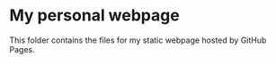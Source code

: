 # My personal webpage

This folder contains the files for my static webpage hosted by GitHub Pages.
